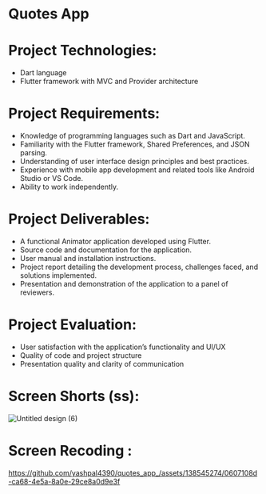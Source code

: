 # Quotes App
# Project Technologies:
- Dart language
- Flutter framework with MVC and Provider architecture

# Project Requirements:
- Knowledge of programming languages such as Dart and JavaScript.
- Familiarity with the Flutter framework, Shared Preferences, and JSON parsing.
- Understanding of user interface design principles and best practices.
- Experience with mobile app development and related tools like Android Studio or VS Code.
- Ability to work independently.
# Project Deliverables:
- A functional Animator application developed using Flutter.
- Source code and documentation for the application.
- User manual and installation instructions.
- Project report detailing the development process, challenges faced, and solutions implemented.
- Presentation and demonstration of the application to a panel of reviewers.

# Project Evaluation:
- User satisfaction with the application’s functionality and UI/UX
- Quality of code and project structure
- Presentation quality and clarity of communication
# Screen Shorts (ss):
![Untitled design (6)](https://github.com/yashpal4390/quotes_app_/assets/138545274/8e9ad14e-1847-4c50-a619-86ec4a640c96)

# Screen Recoding :


https://github.com/yashpal4390/quotes_app_/assets/138545274/0607108d-ca68-4e5a-8a0e-29ce8a0d9e3f

